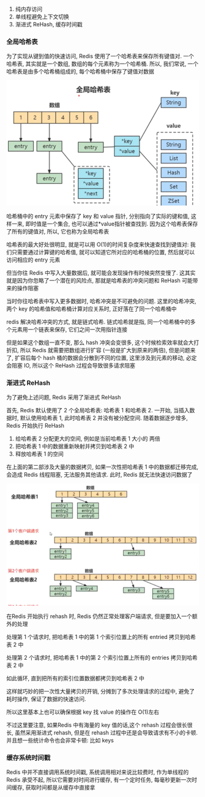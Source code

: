 1.   纯内存访问
2.   单线程避免上下文切换
3.   渐进式 ReHash, 缓存时间戳



### 全局哈希表

为了实现从键到值的快速访问, Redis 使用了一个哈希表来保存所有键值对. 一个哈希表, 其实就是一个数组, 数组的每个元素称为一个哈希桶. 所以, 我们常说, 一个哈希表是由多个哈希桶组成的, 每个哈希桶中保存了键值对数据

![](../.assets/全局哈希表.png)

哈希桶中的 entry 元素中保存了 key 和 value 指针, 分别指向了实际的键和值, 这样一来, 即时值是一个集合, 也可以通过*value指针被查找到. 因为这个哈希表保存了所有的键值对, 所以, 它也称为全局哈希表

哈希表的最大好处很明显, 就是可以用 O(1)的时间复杂度来快速查找到键值对: 我们只需要通过计算键的哈希值, 就可以知道它所对应的哈希桶的位置, 然后就可以访问相应的 entry 元素

但当你往 Redis 中写入大量数据后, 就可能会发现操作有时候突然变慢了. 这其实就是因为你忽略了一个潜在的风险点, 那就是哈希表的冲突问题和 ReHash 可能带来的操作阻塞

当时你往哈希表中写入更多数据时, 哈希冲突是不可避免的问题. 这里的哈希冲突, 两个 key 的哈希值和哈希桶计算对应关系时, 正好落在了同一个哈希桶中

redis 解决哈希冲突的方式, 就是链式哈希. 链式哈希就是指, 同一个哈希桶中的多个元素用一个链表来保存, 它们之间一次用指针连接

但是如果这个数组一直不变, 那么 hash 冲突会变很多, 这个时候检索效率就会大打折扣, 所以 Redis 就需要把数组进行扩容 (一般是扩大到原来的两倍), 但是问题来了, 扩容后每个 hash 桶的数据会分散到不同的位置, 这里涉及到元素的移动, 必定会阻塞 IO, 所以这个 ReHash 过程会导致很多请求阻塞



### 渐进式 ReHash

为了避免上述问题, Redis 采用了渐进式 ReHash

首先, Redis 默认使用了 2 个全局哈希表: 哈希表 1 和哈希表 2. 一开始, 当插入数据时, 默认使用哈希表 1, 此时哈希表 2 并没有被分配空间. 随着数据逐步增多, Redis 开始执行 ReHash

1.   给哈希表 2 分配更大的空间, 例如是当前哈希表 1 大小的 两倍
2.   把哈希表 1 中的数据重新映射并拷贝到哈希表 2 中
3.   释放哈希表 1 的空间

在上面的第二部涉及大量的数据拷贝, 如果一次性把哈希表 1 中的数据都迁移完成, 会造成 Redis 线程阻塞, 无法服务其他请求. 此时, Redis 就无法快速访问数据了

![](../.assets/渐进式rehash.png)

在Redis 开始执行 rehash 时, Redis 仍然正常处理客户端请求, 但是要加入一个额外的处理

处理第 1 个请求时, 把哈希表 1 中的第 1 个索引位置上的所有 entried 拷贝到哈希表 2 中

处理第 2 个请求时,  把哈希表 1 中的第 2 个索引位置上所有的 entries 拷贝到哈希表 2 中

如此循环, 直到把所有的索引位置数据都拷贝到哈希表 2 中

这样就巧妙的把一次性大量拷贝的开销, 分摊到了多次处理请求的过程中, 避免了耗时操作, 保证了数据的快速访问.

所以这里基本上也可以确保根据 key 找 value 的操作在 O(1)左右

不过这里要注意,  如果Redis 中有海量的 key 值的话,这个 rehash 过程会很长很长, 虽然采用渐进式 rehash, 但是在 rehash 过程中还是会导致请求有不小的卡顿. 并且想一些统计命令也会非常卡顿: 比如 keys



### 缓存系统时间戳

Redis 中并不直接调用系统时间戳, 系统调用相对来说比较费时, 作为单线程的 Redis 承受不起, 所以它需要对时间进行缓存, 有一个定时任务, 每毫秒更新一次时间缓存, 获取时间都是从缓存中直接拿